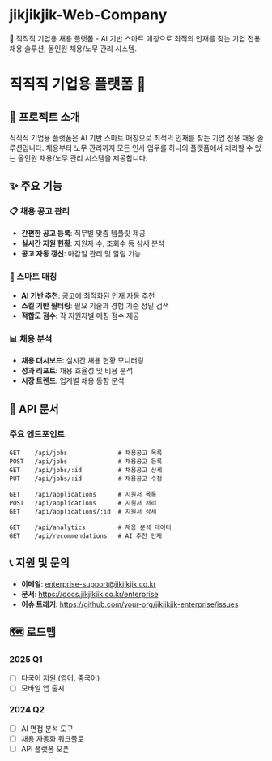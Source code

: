 # jikjikjik-Web-Company
🏢 직직직 기업용 채용 플랫폼 - AI 기반 스마트 매칭으로 최적의 인재를 찾는 기업 전용 채용 솔루션, 올인원 채용/노무 관리 시스템.

# 직직직 기업용 플랫폼 🏢

## 🚀 프로젝트 소개

직직직 기업용 플랫폼은 AI 기반 스마트 매칭으로 최적의 인재를 찾는 기업 전용 채용 솔루션입니다.
채용부터 노무 관리까지 모든 인사 업무를 하나의 플랫폼에서 처리할 수 있는 올인원 채용/노무 관리 시스템을 제공합니다.

## ✨ 주요 기능

### 📋 채용 공고 관리
- **간편한 공고 등록**: 직무별 맞춤 템플릿 제공
- **실시간 지원 현황**: 지원자 수, 조회수 등 상세 분석
- **공고 자동 갱신**: 마감일 관리 및 알림 기능

### 🎯 스마트 매칭
- **AI 기반 추천**: 공고에 최적화된 인재 자동 추천
- **스킬 기반 필터링**: 필요 기술과 경험 기준 정밀 검색
- **적합도 점수**: 각 지원자별 매칭 점수 제공

### 📊 채용 분석
- **채용 대시보드**: 실시간 채용 현황 모니터링
- **성과 리포트**: 채용 효율성 및 비용 분석
- **시장 트렌드**: 업계별 채용 동향 분석

## 📖 API 문서

### 주요 엔드포인트

```
GET    /api/jobs              # 채용공고 목록
POST   /api/jobs              # 채용공고 등록
GET    /api/jobs/:id          # 채용공고 상세
PUT    /api/jobs/:id          # 채용공고 수정

GET    /api/applications      # 지원서 목록
POST   /api/applications      # 지원서 처리
GET    /api/applications/:id  # 지원서 상세

GET    /api/analytics         # 채용 분석 데이터
GET    /api/recommendations   # AI 추천 인재
```

## 📞 지원 및 문의

- **이메일**: enterprise-support@jikjikjik.co.kr
- **문서**: https://docs.jikjikjik.co.kr/enterprise
- **이슈 트래커**: https://github.com/your-org/jikjikjik-enterprise/issues

## 🗺 로드맵

### 2025 Q1
- [ ] 다국어 지원 (영어, 중국어)
- [ ] 모바일 앱 출시

### 2024 Q2
- [ ] AI 면접 분석 도구
- [ ] 채용 자동화 워크플로
- [ ] API 플랫폼 오픈
